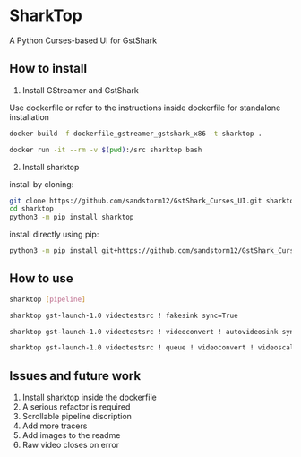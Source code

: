 # SharkTop

A Python Curses-based UI for GstShark

## How to install

1. Install GStreamer and GstShark

Use dockerfile or refer to the instructions inside dockerfile for standalone installation

```bash
docker build -f dockerfile_gstreamer_gstshark_x86 -t sharktop .

docker run -it --rm -v $(pwd):/src sharktop bash
```

2. Install sharktop

install by cloning:
```bash
git clone https://github.com/sandstorm12/GstShark_Curses_UI.git sharktop
cd sharktop
python3 -m pip install sharktop
```

install directly using pip:
```bash
python3 -m pip install git+https://github.com/sandstorm12/GstShark_Curses_UI.git
```

## How to use

```bash
sharktop [pipeline]

sharktop gst-launch-1.0 videotestsrc ! fakesink sync=True

sharktop gst-launch-1.0 videotestsrc ! videoconvert ! autovideosink sync=True

sharktop gst-launch-1.0 videotestsrc ! queue ! videoconvert ! videoscale ! autovideosink sync=True -p "queue|videoscale"
```


## Issues and future work
1. Install sharktop inside the dockerfile
2. A serious refactor is required
3. Scrollable pipeline discription
4. Add more tracers
5. Add images to the readme
6. Raw video closes on error
